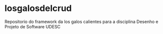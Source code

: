 # losgalosdelcrud
Repositorio do framework da los galos calientes para a disciplina Desenho e Projeto de Software UDESC
